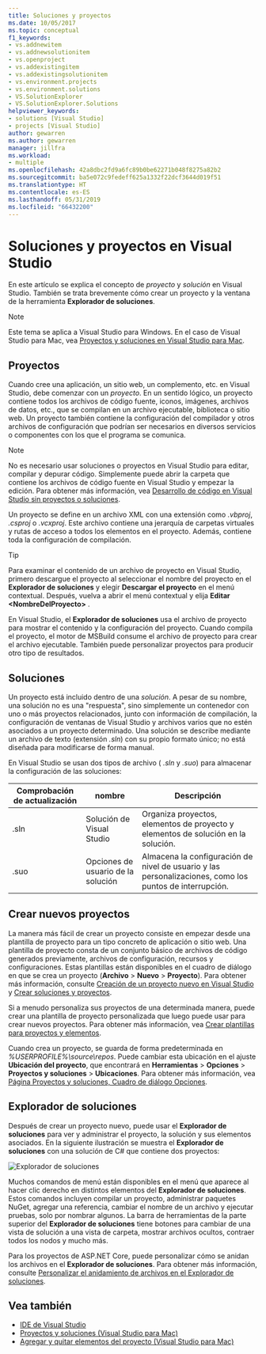```yaml
---
title: Soluciones y proyectos
ms.date: 10/05/2017
ms.topic: conceptual
f1_keywords:
- vs.addnewitem
- vs.addnewsolutionitem
- vs.openproject
- vs.addexistingitem
- vs.addexistingsolutionitem
- vs.environment.projects
- vs.environment.solutions
- VS.SolutionExplorer
- VS.SolutionExplorer.Solutions
helpviewer_keywords:
- solutions [Visual Studio]
- projects [Visual Studio]
author: gewarren
ms.author: gewarren
manager: jillfra
ms.workload:
- multiple
ms.openlocfilehash: 42a8dbc2fd9a6fc89b0be62271b048f8275a82b2
ms.sourcegitcommit: ba5e072c9fedeff625a1332f22dcf3644d019f51
ms.translationtype: HT
ms.contentlocale: es-ES
ms.lasthandoff: 05/31/2019
ms.locfileid: "66432200"
---
```

# <a name="solutions-and-projects-in-visual-studio"></a>Soluciones y proyectos en Visual Studio

En este artículo se explica el concepto de *proyecto* y *solución* en Visual Studio. También se trata brevemente cómo crear un proyecto y la ventana de la herramienta **Explorador de soluciones**.

> [!NOTE]
> Este tema se aplica a Visual Studio para Windows. En el caso de Visual Studio para Mac, vea [Proyectos y soluciones en Visual Studio para Mac](/visualstudio/mac/projects-and-solutions).

## <a name="projects"></a>Proyectos

Cuando cree una aplicación, un sitio web, un complemento, etc. en Visual Studio, debe comenzar con un *proyecto*. En un sentido lógico, un proyecto contiene todos los archivos de código fuente, iconos, imágenes, archivos de datos, etc., que se compilan en un archivo ejecutable, biblioteca o sitio web. Un proyecto también contiene la configuración del compilador y otros archivos de configuración que podrían ser necesarios en diversos servicios o componentes con los que el programa se comunica.

> [!NOTE]
> No es necesario usar soluciones o proyectos en Visual Studio para editar, compilar y depurar código. Simplemente puede abrir la carpeta que contiene los archivos de código fuente en Visual Studio y empezar la edición. Para obtener más información, vea [Desarrollo de código en Visual Studio sin proyectos o soluciones](../ide/develop-code-in-visual-studio-without-projects-or-solutions.md).

Un proyecto se define en un archivo XML con una extensión como *.vbproj*, *.csproj* o *.vcxproj*. Este archivo contiene una jerarquía de carpetas virtuales y rutas de acceso a todos los elementos en el proyecto. Además, contiene toda la configuración de compilación.

> [!TIP]
> Para examinar el contenido de un archivo de proyecto en Visual Studio, primero descargue el proyecto al seleccionar el nombre del proyecto en el **Explorador de soluciones** y elegir **Descargar el proyecto** en el menú contextual. Después, vuelva a abrir el menú contextual y elija **Editar \<NombreDelProyecto\>** .

En Visual Studio, el **Explorador de soluciones** usa el archivo de proyecto para mostrar el contenido y la configuración del proyecto. Cuando compila el proyecto, el motor de MSBuild consume el archivo de proyecto para crear el archivo ejecutable. También puede personalizar proyectos para producir otro tipo de resultados.

## <a name="solutions"></a>Soluciones

Un proyecto está incluido dentro de una *solución*. A pesar de su nombre, una solución no es una "respuesta", sino simplemente un contenedor con uno o más proyectos relacionados, junto con información de compilación, la configuración de ventanas de Visual Studio y archivos varios que no estén asociados a un proyecto determinado. Una solución se describe mediante un archivo de texto (extensión *.sln*) con su propio formato único; no está diseñada para modificarse de forma manual.

En Visual Studio se usan dos tipos de archivo ( *.sln* y *.suo*) para almacenar la configuración de las soluciones:

|Comprobación de actualización|nombre|Descripción|
|---------------|----------|-----------------|
|.sln|Solución de Visual Studio|Organiza proyectos, elementos de proyecto y elementos de solución en la solución.|
|.suo|Opciones de usuario de la solución|Almacena la configuración de nivel de usuario y las personalizaciones, como los puntos de interrupción.|

## <a name="create-new-projects"></a>Crear nuevos proyectos

La manera más fácil de crear un proyecto consiste en empezar desde una plantilla de proyecto para un tipo concreto de aplicación o sitio web. Una plantilla de proyecto consta de un conjunto básico de archivos de código generados previamente, archivos de configuración, recursos y configuraciones. Estas plantillas están disponibles en el cuadro de diálogo en que se crea un proyecto (**Archivo** > **Nuevo** > **Proyecto**). Para obtener más información, consulte [Creación de un proyecto nuevo en Visual Studio](create-new-project.md) y [Crear soluciones y proyectos](../ide/creating-solutions-and-projects.md).

Si a menudo personaliza sus proyectos de una determinada manera, puede crear una plantilla de proyecto personalizada que luego puede usar para crear nuevos proyectos. Para obtener más información, vea [Crear plantillas para proyectos y elementos](../ide/creating-project-and-item-templates.md).

Cuando crea un proyecto, se guarda de forma predeterminada en *%USERPROFILE%\source\repos*. Puede cambiar esta ubicación en el ajuste **Ubicación del proyecto**, que encontrará en **Herramientas** > **Opciones** > **Proyectos y soluciones** > **Ubicaciones**. Para obtener más información, vea [Página Proyectos y soluciones, Cuadro de diálogo Opciones](../ide/reference/projects-and-solutions-options-dialog-box.md).

## <a name="solution-explorer"></a>Explorador de soluciones

Después de crear un proyecto nuevo, puede usar el **Explorador de soluciones** para ver y administrar el proyecto, la solución y sus elementos asociados. En la siguiente ilustración se muestra el **Explorador de soluciones** con una solución de C# que contiene dos proyectos:

![Explorador de soluciones](../ide/media/vs2015_solution_explorer.png)

Muchos comandos de menú están disponibles en el menú que aparece al hacer clic derecho en distintos elementos del **Explorador de soluciones**. Estos comandos incluyen compilar un proyecto, administrar paquetes NuGet, agregar una referencia, cambiar el nombre de un archivo y ejecutar pruebas, solo por nombrar algunos. La barra de herramientas de la parte superior del **Explorador de soluciones** tiene botones para cambiar de una vista de solución a una vista de carpeta, mostrar archivos ocultos, contraer todos los nodos y mucho más.

Para los proyectos de ASP.NET Core, puede personalizar cómo se anidan los archivos en el **Explorador de soluciones**. Para obtener más información, consulte [Personalizar el anidamiento de archivos en el Explorador de soluciones](file-nesting-solution-explorer.md).

## <a name="see-also"></a>Vea también

- [IDE de Visual Studio](../get-started/visual-studio-ide.md)
- [Proyectos y soluciones (Visual Studio para Mac)](/visualstudio/mac/projects-and-solutions)
- [Agregar y quitar elementos del proyecto (Visual Studio para Mac)](/visualstudio/mac/add-and-remove-project-items)
